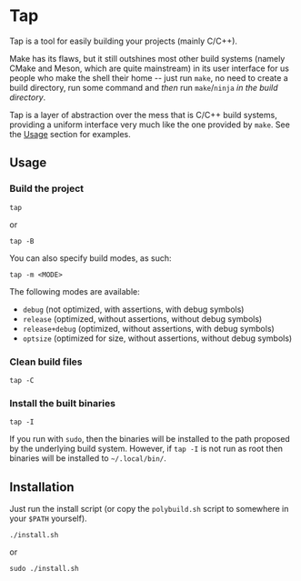 Tap
===

Tap is a tool for easily building your projects (mainly C/C++).

Make has its flaws, but it still outshines most other build systems (namely
CMake and Meson, which are quite mainstream) in its user interface for us
people who make the shell their home -- just run `make`, no need to create
a build directory, run some command and _then_ run `make`/`ninja` _in the build
directory_.

Tap is a layer of abstraction over the mess that is C/C++ build systems,
providing a uniform interface very much like the one provided by `make`. See
the [Usage](#usage) section for examples.

Usage
-----

### Build the project

```
tap
```

or

```
tap -B
```

You can also specify build modes, as such:

```
tap -m <MODE>
```

The following modes are available:

- `debug` (not optimized, with assertions, with debug symbols)
- `release` (optimized, without assertions, without debug symbols)
- `release+debug` (optimized, without assertions, with debug symbols)
- `optsize` (optimized for size, without assertions, without debug symbols)

### Clean build files

```
tap -C
```

### Install the built binaries

```
tap -I
```

If you run with `sudo`, then the binaries will be installed to the path
proposed by the underlying build system. However, if `tap -I` is not run as
root then binaries will be installed to `~/.local/bin/`.

Installation
------------

Just run the install script (or copy the `polybuild.sh` script to somewhere in your `$PATH` yourself).

```
./install.sh
```

or

```
sudo ./install.sh
```
